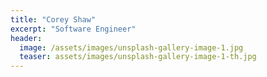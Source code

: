 ```yaml
---
title: "Corey Shaw"
excerpt: "Software Engineer"
header:
  image: /assets/images/unsplash-gallery-image-1.jpg
  teaser: assets/images/unsplash-gallery-image-1-th.jpg
---
```

